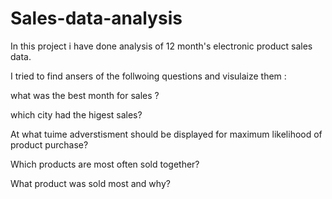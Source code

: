 # Sales-data-analysis

In this project i have done analysis of 12 month's electronic product sales data.


I tried to find ansers of the follwoing questions and visulaize them :


 what was the best month for sales ?
 
 
 which city had the higest sales?
 
 
 At what tuime adverstisment should be displayed for maximum likelihood of product purchase?
 
 
 Which products are most often sold together?
 
 
 What product was sold most and why?
